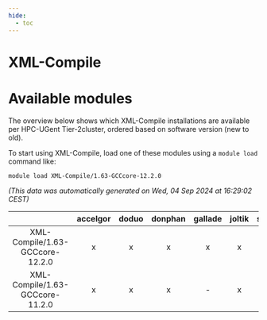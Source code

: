 ```yaml
---
hide:
  - toc
---
```


XML-Compile
===========

# Available modules


The overview below shows which XML-Compile installations are available per HPC-UGent Tier-2cluster, ordered based on software version (new to old).

To start using XML-Compile, load one of these modules using a `module load` command like:

```shell
module load XML-Compile/1.63-GCCcore-12.2.0
```

*(This data was automatically generated on Wed, 04 Sep 2024 at 16:29:02 CEST)*  

| |accelgor|doduo|donphan|gallade|joltik|shinx|skitty|
| :---: | :---: | :---: | :---: | :---: | :---: | :---: | :---: |
|XML-Compile/1.63-GCCcore-12.2.0|x|x|x|x|x|-|x|
|XML-Compile/1.63-GCCcore-11.2.0|x|x|x|-|x|-|x|
